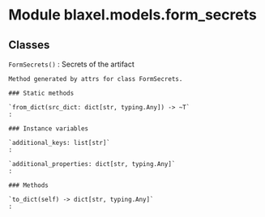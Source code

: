 Module blaxel.models.form_secrets
=================================

Classes
-------

`FormSecrets()`
:   Secrets of the artifact
    
    Method generated by attrs for class FormSecrets.

    ### Static methods

    `from_dict(src_dict: dict[str, typing.Any]) ‑> ~T`
    :

    ### Instance variables

    `additional_keys: list[str]`
    :

    `additional_properties: dict[str, typing.Any]`
    :

    ### Methods

    `to_dict(self) ‑> dict[str, typing.Any]`
    :